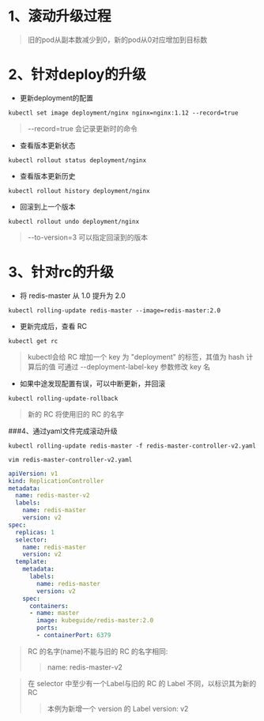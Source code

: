 # 1、滚动升级过程
>旧的pod从副本数减少到0，新的pod从0对应增加到目标数

# 2、针对deploy的升级
* 更新deployment的配置
```
kubectl set image deployment/nginx nginx=nginx:1.12 --record=true
```
>--record=true 会记录更新时的命令

* 查看版本更新状态
```
kubectl rollout status deployment/nginx
```

* 查看版本更新历史
```
kubectl rollout history deployment/nginx
```
* 回滚到上一个版本
```
kubectl rollout undo deployment/nginx
```
>--to-version=3  可以指定回滚到的版本


# 3、针对rc的升级
* 将 redis-master 从 1.0 提升为 2.0
```
kubectl rolling-update redis-master --image=redis-master:2.0
```
* 更新完成后，查看 RC
```
kubectl get rc
```
> kubectl会给 RC 增加一个 key 为 "deployment" 的标签，其值为 hash 计算后的值
  可通过 --deployment-label-key 参数修改 key 名

* 如果中途发现配置有误，可以中断更新，并回滚
```
kubectl rolling-update-rollback
```
>新的 RC 将使用旧的 RC 的名字


###4、通过yaml文件完成滚动升级

```
kubectl rolling-update redis-master -f redis-master-controller-v2.yaml
```
```
vim redis-master-controller-v2.yaml
```
```yaml
apiVersion: v1
kind: ReplicationController
metadata:
  name: redis-master-v2
  labels:
    name: redis-master
    version: v2
spec:
  replicas: 1
  selector:
    name: redis-master
    version: v2
  template:
    metadata:
      labels:
        name: redis-master
        version: v2
    spec:
      containers:
      - name: master
        image: kubeguide/redis-master:2.0
        ports:
        - containerPort: 6379
```


>RC 的名字(name)不能与旧的 RC 的名字相同:
>>name: redis-master-v2

>在 selector 中至少有一个Label与旧的 RC 的 Label 不同，以标识其为新的 RC
>>本例为新增一个 version 的 Label
>>  version: v2
